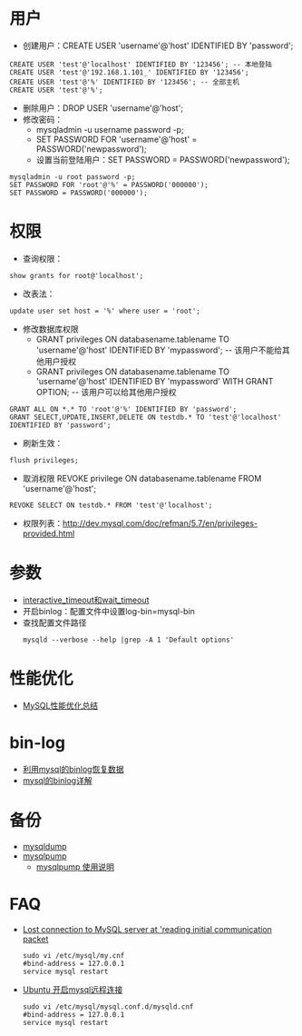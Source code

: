 # 用户
- 创建用户：CREATE USER 'username'@'host' IDENTIFIED BY 'password'; 
```
CREATE USER 'test'@'localhost' IDENTIFIED BY '123456'; -- 本地登陆
CREATE USER 'test'@'192.168.1.101_' IDENTIFIED BY '123456';
CREATE USER 'test'@'%' IDENTIFIED BY '123456'; -- 全部主机
CREATE USER 'test'@'%';
```
- 删除用户：DROP USER 'username'@'host';
- 修改密码：
  + mysqladmin -u username password -p;
  + SET PASSWORD FOR 'username'@'host' = PASSWORD('newpassword');
  + 设置当前登陆用户：SET PASSWORD = PASSWORD('newpassword'); 
```
mysqladmin -u root password -p;
SET PASSWORD FOR 'root'@'%' = PASSWORD('000000'); 
SET PASSWORD = PASSWORD('000000'); 
```
# 权限
- 查询权限：
```
show grants for root@'localhost';
```
- 改表法：
```
update user set host = '%' where user = 'root';
```
- 修改数据库权限
  + GRANT privileges ON databasename.tablename TO 'username'@'host' IDENTIFIED BY 'mypassword'; -- 该用户不能给其他用户授权
  + GRANT privileges ON databasename.tablename TO 'username'@'host' IDENTIFIED BY 'mypassword' WITH GRANT OPTION; -- 该用户可以给其他用户授权
```
GRANT ALL ON *.* TO 'root'@'%' IDENTIFIED BY 'password';
GRANT SELECT,UPDATE,INSERT,DELETE ON testdb.* TO 'test'@'localhost' IDENTIFIED BY 'password';
```
- 刷新生效：
```
flush privileges;
```
- 取消权限
REVOKE privilege ON databasename.tablename FROM 'username'@'host';
```
REVOKE SELECT ON testdb.* FROM 'test'@'localhost'; 
```
- 权限列表：http://dev.mysql.com/doc/refman/5.7/en/privileges-provided.html

# 参数
- [interactive_timeout和wait_timeout](http://www.cnblogs.com/jiunadianshi/articles/2475475.html)
- 开启binlog：配置文件中设置log-bin=mysql-bin
- 查找配置文件路径
  ```
  mysqld --verbose --help |grep -A 1 'Default options'
  ```

# 性能优化
- [MySQL性能优化总结](http://www.cnblogs.com/luxiaoxun/p/4694144.html)

# bin-log
- [利用mysql的binlog恢复数据](http://orangeholic.iteye.com/blog/1698736)
- [mysql的binlog详解](http://blog.csdn.net/wyzxg/article/details/7412777)

# 备份
- [mysqldump](https://dev.mysql.com/doc/refman/5.7/en/mysqldump.html)
- [mysqlpump](https://dev.mysql.com/doc/refman/5.7/en/mysqlpump.html)
  - [mysqlpump 使用说明](https://www.cnblogs.com/kevingrace/p/9760185.html)

# FAQ
- [Lost connection to MySQL server at 'reading initial communication packet](http://stackoverflow.com/questions/3578147/mysql-error-2013-lost-connection-to-mysql-server-at-reading-initial-communic)  
  ```
  sudo vi /etc/mysql/my.cnf
  #bind-address = 127.0.0.1
  service mysql restart
  ```
- [Ubuntu 开启mysql远程连接](https://dzer.me/2016/05/04/ubuntu-%E5%BC%80%E5%90%AFmysql%E8%BF%9C%E7%A8%8B%E8%BF%9E%E6%8E%A5/)   
  ```
  sudo vi /etc/mysql/mysql.conf.d/mysqld.cnf 
  #bind-address = 127.0.0.1
  service mysql restart  
  ```



